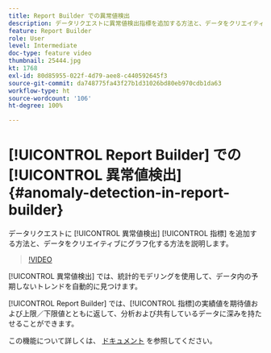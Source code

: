```yaml
---
title: Report Builder での異常値検出
description: データリクエストに異常値検出指標を追加する方法と、データをクリエイティブにグラフ化する方法を説明します。
feature: Report Builder
role: User
level: Intermediate
doc-type: feature video
thumbnail: 25444.jpg
kt: 1768
exl-id: 80d85955-022f-4d79-aee8-c440592645f3
source-git-commit: da748775fa43f27b1d31026bd80eb970cdb1da63
workflow-type: ht
source-wordcount: '106'
ht-degree: 100%

---
```


# [!UICONTROL Report Builder] での[!UICONTROL 異常値検出] {#anomaly-detection-in-report-builder}

データリクエストに [!UICONTROL 異常値検出] [!UICONTROL 指標] を追加する方法と、データをクリエイティブにグラフ化する方法を説明します。

>[!VIDEO](https://video.tv.adobe.com/v/23543/?quality=12)

[!UICONTROL 異常値検出] では、統計的モデリングを使用して、データ内の予期しないトレンドを自動的に見つけます。

[!UICONTROL Report Builder] では、[!UICONTROL 指標]の実績値を期待値および上限／下限値とともに返して、分析および共有しているデータに深みを持たせることができます。

この機能について詳しくは、 [ドキュメント](https://experienceleague.adobe.com/docs/analytics/analyze/analysis-workspace/virtual-analyst/anomaly-detection/statistics-anomaly-detection.html?lang=ja) を参照してください。
